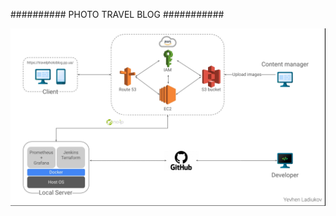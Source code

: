 ########## PHOTO TRAVEL BLOG ###########

![image](https://github.com/Docker-Meds/final_task/blob/master/schema.jpg)
